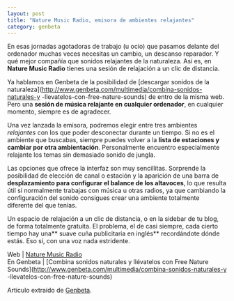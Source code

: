 ```yaml
---
layout: post
title: "Nature Music Radio, emisora de ambientes relajantes"
category: genbeta
---
```




En esas jornadas agotadoras de trabajo (u ocio) que pasamos delante del
ordenador muchas veces necesitas un cambio, un descanso reparador. Y qué mejor
compañía que sonidos relajantes de la naturaleza. Así es, en **Nature Music
Radio** tienes una sesión de relajación a un clic de distancia.

Ya hablamos en Genbeta de la posibilidad de [descargar sonidos de la
naturaleza](http://www.genbeta.com/multimedia/combina-sonidos-naturales-y
-llevatelos-con-free-nature-sounds) de entro de la misma web. Pero una
**sesión de música relajante en cualquier ordenador**, en cualquier momento,
siempre es de agradecer.  
  
Una vez lanzada la emisora, podremos elegir entre tres ambientes _relajantes_
con los que poder desconectar durante un tiempo. Si no es el ambiente que
buscabas, siempre puedes volver a la **lista de estaciones y cambiar por otra
ambientación**. Personalmente encuentro especialmente relajante los temas sin
demasiado sonido de jungla.

Las opciones que ofrece la interfaz son muy sencillitas. Sorprende la
posibilidad de elección de canal o estación y la aparición de una barra de
**desplazamiento para configurar el balance de los altavoces**, lo que resulta
útil si normalmente trabajas con música u otras radios, ya que cambiando la
configuración del sonido consigues crear una ambiente totalmente diferente del
que tenías.

Un espacio de relajación a un clic de distancia, o en la sidebar de tu blog,
de forma totalmente gratuita. El problema, el de casi siempre, cada cierto
tiempo hay una** suave cuña publicitaria en inglés** recordándote dónde estás.
Eso sí, con una voz nada estridente.

Web | [Nature Music Radio](http://www.naturemusicdownload.com/radio.html)  
En Genbeta | [Combina sonidos naturales y llévatelos con Free Nature
Sounds](http://www.genbeta.com/multimedia/combina-sonidos-naturales-y
-llevatelos-con-free-nature-sounds)

Artículo extraído de [Genbeta](http://www.genbeta.com).